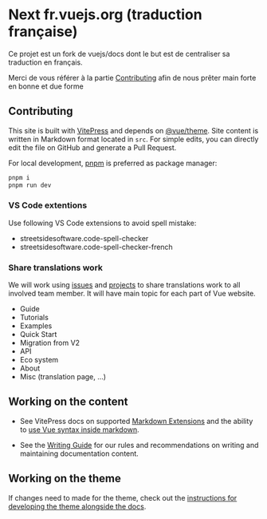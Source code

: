 # Next fr.vuejs.org (traduction française)

Ce projet est un fork de vuejs/docs dont le but est de centraliser sa traduction en français.

Merci de vous référer à la partie <a href="#Contributing">Contributing</a> afin de nous prêter main forte en bonne et due forme

## Contributing

This site is built with [VitePress](https://github.com/vuejs/vitepress) and depends on [@vue/theme](https://github.com/vuejs/vue-theme). Site content is written in Markdown format located in `src`. For simple edits, you can directly edit the file on GitHub and generate a Pull Request.

For local development, [pnpm](https://pnpm.io/) is preferred as package manager:

```bash
pnpm i
pnpm run dev
```

### VS Code extentions

Use following VS Code extensions to avoid spell mistake:
- streetsidesoftware.code-spell-checker
- streetsidesoftware.code-spell-checker-french

### Share translations work

We will work using [issues](/issues) and [projects](/projects/1) to share translations work to all involved team member.
It will have main topic for each part of Vue website.

- Guide
- Tutorials
- Examples
- Quick Start
- Migration from V2
- API
- Eco system
- About
- Misc (translation page, ...)

## Working on the content

- See VitePress docs on supported [Markdown Extensions](https://vitepress.vuejs.org/guide/markdown.html) and the ability to [use Vue syntax inside markdown](https://vitepress.vuejs.org/guide/using-vue.html).

- See the [Writing Guide](https://github.com/vuejs/docs/blob/main/.github/contributing/writing-guide.md) for our rules and recommendations on writing and maintaining documentation content.

## Working on the theme

If changes need to made for the theme, check out the [instructions for developing the theme alongside the docs](https://github.com/vuejs/vue-theme#developing-with-real-content).
